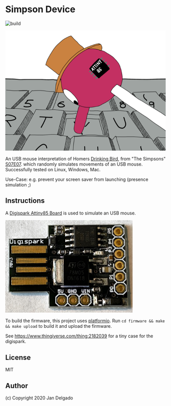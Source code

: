 # Simpson Device 

![build](https://github.com/jandelgado/simpson-device/workflows/build/badge.svg)

<img src=".images/bird.png">

An USB mouse interpretation of Homers [Drinking
Bird](https://en.wikipedia.org/wiki/Drinking_bird), from "The Simpsons"
[S07E07](https://en.wikipedia.org/wiki/King-Size_Homer).  which randomly
simulates movements of an USB mouse. Successfully tested on Linux, Windows,
Mac.

Use-Case: e.g. prevent your screen saver from launching (presence simulation ;)

## Instructions

A [Digispark Attiny85 Board](http://digistump.com/products/1) is used to 
simulate an USB mouse.

<img src=".images/digispark.jpg" width=400>

To build the firmware, this project uses [platformio](https://platformio.org).
Run `cd firmware && make && make upload` to build it and upload the firmware.

See https://www.thingiverse.com/thing:2182039 for a tiny case for the digispark.

## License

MIT

## Author

(c) Copyright 2020 Jan Delgado


